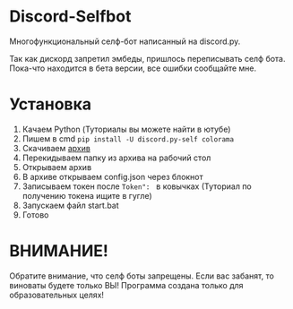 # Discord-Selfbot
Многофункциональный селф-бот написанный на discord.py.

Так как дискорд запретил эмбеды, пришлось переписывать селф бота. Пока-что находится в бета версии, все ошибки сообщайте мне.

# Установка
1. Качаем Python (Туториалы вы можете найти в ютубе)
2. Пишем в cmd `pip install -U discord.py-self colorama`
3. Скачиваем [архив](https://github.com/Its-LALOL/Discord-Selfbot/archive/refs/heads/main.zip)
4. Перекидываем папку из архива на рабочий стол
5. Открываем архив
6. В архиве открываем config.json через блокнот
7. Записываем токен после `Token": ` в ковычках (Туториал по получению токена ищите в гугле)
8. Запускаем файл start.bat
9. Готово

# ВНИМАНИЕ!
Обратите внимание, что селф боты запрещены. Если вас забанят, то виноваты будете только ВЫ!
Программа создана только для образовательных целях!
